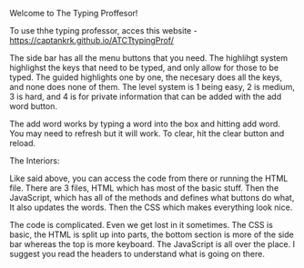 Welcome to The Typing Proffesor!

To use thhe typing professor, acces this website - https://captankrk.github.io/ATCTtypingProf/

The side bar has all the menu buttons that you need. The highlihgt system highlighst the keys that need to be typed, and only allow for those to be typed. The guided highlights one by one, the necesary does all the keys, and none does none of them. The level system is 1 being easy, 2 is medium, 3 is hard, and 4 is for private information that can be added with the add word button.

The add word works by typing a word into the box and hitting add word. You may need to refresh but it will work. To clear, hit the clear button and reload.

The Interiors:

Like said above, you can access the code from there or running the HTML file. There are 3 files, HTML which has most of the basic stuff. Then the JavaScript, which has all of the methods and defines what buttons do what, It also updates the words. Then the CSS which makes everything look nice. 

The code is complicated. Even we get lost in it sometimes. The CSS is basic, the HTML is split up into parts, the bottom section is more of the side bar whereas the top is more keyboard. The JavaScript is all over the place. I suggest you read the headers to understand what is going on there.
